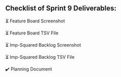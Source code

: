 ## Checklist of Sprint 9 Deliverables: 

:hourglass_flowing_sand: Feature Board Screenshot

:hourglass_flowing_sand: Feature Board TSV File

:hourglass_flowing_sand: Imp-Squared Backlog Screenshot

:hourglass_flowing_sand: Imp-Squared Backlog TSV File

:heavy_check_mark: Planning Document


